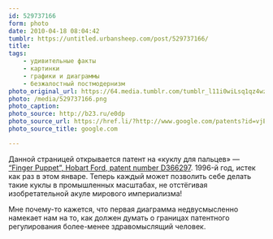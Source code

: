 ```yaml
---
id: 529737166
form: photo
date: 2010-04-18 08:04:42
tumblr: https://untitled.urbansheep.com/post/529737166/
title:
tags:
    - удивительные факты
    - картинки
    - графики и диаграммы
    - безжалостный постмодернизм
photo_original_url: https://64.media.tumblr.com/tumblr_l11i0wiLsq1qz4wzio1_1280.png
photo: /media/529737166.png
photo_caption: 
photo_source: http://b23.ru/e0dp
photo_source_url: https://href.li/?http://www.google.com/patents?id=vjElAAAAEBAJ&pg=PA1&img=1&zoom=4&hl=en&sig=ACfU3U03QNiMeDRP9pT4Wy5jskW7HjmRsw&ci=0%2C0%2C991%2C1369&edge=0
photo_source_title: google.com

---
```


<p>Данной страницей открывается патент на «куклу для пальцев» — <a href="http://b23.ru/e0dp">“Finger Puppet”, Hobart Ford, patent number D366297</a>. 1996-й год, истек как раз в этом январе. Теперь каждый может позволить себе делать такие куклы в промышленных масштабах, не отстёгивая изобретательной акуле мирового империализма!</p>

<p>Мне почему-то кажется, что первая диаграмма недвусмысленно намекает нам на то, как должен думать о границах патентного регулирования более-менее здравомыслящий человек. </p>
